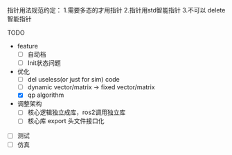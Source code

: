 指针用法规范约定：
1.需要多态的才用指针
2.指针用std智能指针
3.不可以 delete 智能指针

TODO
- feature
  - [ ] 自动档
  - [ ] Init状态问题
- 优化
  - [ ] del useless(or just for sim) code
  - [ ] dynamic vector/matrix -> fixed vector/matrix
  - [X] qp algorithm
- 调整架构
  - [ ] 核心逻辑独立成库，ros2调用独立库
  - [ ] 核心库 export 头文件接口化
- [ ] 测试
- [ ] 仿真
